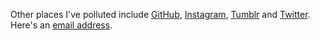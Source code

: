 Other places I've polluted include [GitHub][1], [Instagram][2],
[Tumblr][3] and [Twitter][4].  Here's an [email address][5].

[1]: <https://github.com/damiendart>
[2]: <http://instagram.com/damiendart>
[3]: <http://blog.robotinaponcho.net>
[4]: <https://twitter.com/damiendart>
[5]: <mailto:damiendart@pobox.com>
